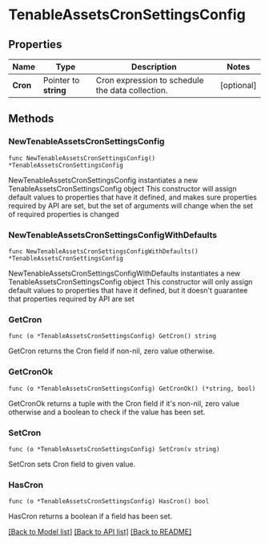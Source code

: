 # TenableAssetsCronSettingsConfig

## Properties

Name | Type | Description | Notes
------------ | ------------- | ------------- | -------------
**Cron** | Pointer to **string** | Cron expression to schedule the data collection. | [optional] 

## Methods

### NewTenableAssetsCronSettingsConfig

`func NewTenableAssetsCronSettingsConfig() *TenableAssetsCronSettingsConfig`

NewTenableAssetsCronSettingsConfig instantiates a new TenableAssetsCronSettingsConfig object
This constructor will assign default values to properties that have it defined,
and makes sure properties required by API are set, but the set of arguments
will change when the set of required properties is changed

### NewTenableAssetsCronSettingsConfigWithDefaults

`func NewTenableAssetsCronSettingsConfigWithDefaults() *TenableAssetsCronSettingsConfig`

NewTenableAssetsCronSettingsConfigWithDefaults instantiates a new TenableAssetsCronSettingsConfig object
This constructor will only assign default values to properties that have it defined,
but it doesn't guarantee that properties required by API are set

### GetCron

`func (o *TenableAssetsCronSettingsConfig) GetCron() string`

GetCron returns the Cron field if non-nil, zero value otherwise.

### GetCronOk

`func (o *TenableAssetsCronSettingsConfig) GetCronOk() (*string, bool)`

GetCronOk returns a tuple with the Cron field if it's non-nil, zero value otherwise
and a boolean to check if the value has been set.

### SetCron

`func (o *TenableAssetsCronSettingsConfig) SetCron(v string)`

SetCron sets Cron field to given value.

### HasCron

`func (o *TenableAssetsCronSettingsConfig) HasCron() bool`

HasCron returns a boolean if a field has been set.


[[Back to Model list]](../README.md#documentation-for-models) [[Back to API list]](../README.md#documentation-for-api-endpoints) [[Back to README]](../README.md)


